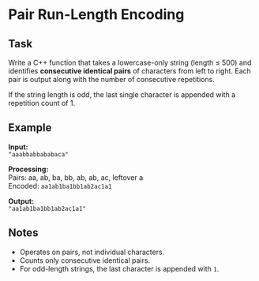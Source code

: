 # Pair Run-Length Encoding

## Task
Write a C++ function that takes a lowercase-only string (length ≤ 500) and identifies **consecutive identical pairs** of characters from left to right. Each pair is output along with the number of consecutive repetitions.

If the string length is odd, the last single character is appended with a repetition count of 1.

## Example
**Input:**  
`"aaabbabbababaca"`

**Processing:**  
Pairs: aa, ab, ba, bb, ab, ab, ac, leftover a  
Encoded: `aa1ab1ba1bb1ab2ac1a1`

**Output:**  
`"aa1ab1ba1bb1ab2ac1a1"`

## Notes
- Operates on pairs, not individual characters.
- Counts only consecutive identical pairs.
- For odd-length strings, the last character is appended with `1`.
